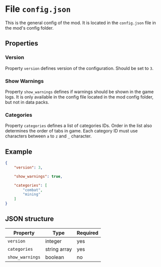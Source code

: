 # File `config.json`

This is the general config of the mod. It is located in the `config.json` file in the mod's config folder.

## Properties

### Version

Property `version` defines version of the configuration. Should be set to `3`.

### Show Warnings

Property `show_warnings` defines if warnings should be shown in the game logs. It is only available in the config file located in the mod config folder, but not in data packs.

### Categories

Property `categories` defines a list of categories IDs. Order in the list also determines the order of tabs in game. Each category ID must use characters between `a` to `z` and `_` character.

## Example

```json
{
	"version": 3,

	"show_warnings": true,

	"categories": [
		"combat",
		"mining"
	]
}
```

## JSON structure

|Property|Type|Required|
|-|-|-|
|`version`|integer|yes|
|`categories`|string array|yes|
|`show_warnings`|boolean|no|